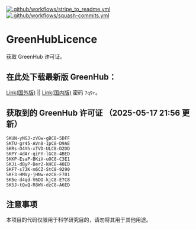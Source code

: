 [![.github/workflows/stripe_to_readme.yml](https://github.com/qmwneb946/GreenHubLicence/actions/workflows/stripe_to_readme.yml/badge.svg)](https://github.com/qmwneb946/GreenHubLicence/actions/workflows/stripe_to_readme.yml)
[![.github/workflows/squash-commits.yml](https://github.com/qmwneb946/GreenHubLicence/actions/workflows/squash-commits.yml/badge.svg)](https://github.com/qmwneb946/GreenHubLicence/actions/workflows/squash-commits.yml)
# GreenHubLicence
获取 GreenHub 许可证。

## 在此处下载最新版 GreenHub：

[Link(国外版)](https://github.com/qmwneb946/GreenhubLicence/releases/download/GreenhubDownload/GreenHub.Setup.2.2.0.exe) || [Link(国内版)](https://i-ak-ioi.lanzoup.com/isLbD2o6o2qf) 密码 `7q9r`。
## 获取到的 GreenHub 许可证 （2025-05-17 21:56 更新）
```
SKUN-yNGJ-zVGw-gBC8-5DFF
SKTU-gr45-AVn8-IpC8-D9AE
SKRs-O4Yh-xTVD-ULC8-D2DD
SKPY-4dAr-qiFY-lGC8-4BED
SKKP-EsaP-BKiV-uOC8-C3E1
SKJi-dByP-Ber2-kHC8-40ED
SKF7-s7JK-m6CZ-StC8-9290
SKF3-HMVy-jHNw-ezC8-F701
SK5e-d4qd-V6DO-kjC8-E7C8
SK5J-tQvQ-R8WV-dzC8-A6ED
```

## 注意事项

本项目的代码仅限用于科学研究目的，请勿将其用于其他用途。

